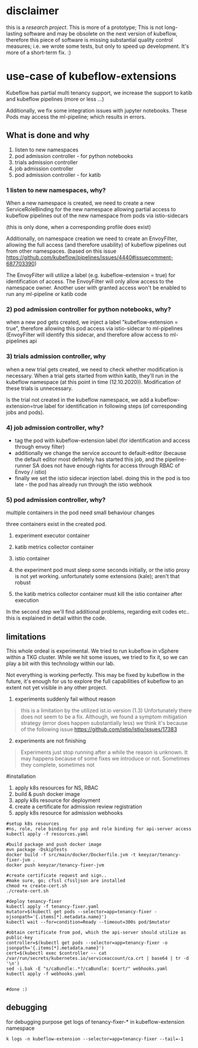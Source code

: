 # disclaimer
this is a *research project*. This is more of a prototype;
This is not long-lasting software and may be obsolete on the next
version of kubeflow, therefore this piece of software is
missing substantial quality control measures;
i.e. we wrote some tests, but only to speed up development.
It's more of a short-term fix. :)

# use-case of kubeflow-extensions
Kubeflow has partial multi tenancy support, we increase the support
to katib and kubeflow pipelines (more or less ...)

Additionally, we fix some integration issues with jupyter notebooks.
These Pods may access the ml-pipeline; which results in errors.

## What is done and why
1) listen to new namespaces
5) pod admission controller - for python notebooks
3) trials admission controller
4) job admission controller
5) pod admission controller - for katib

### 1 listen to new namespaces, why?
When a new namespace is created, we need to create a new ServiceRoleBinding for the new namespace
allowing partial access to kubeflow pipelines out of the new namespace from pods via istio-sidecars

(this is only done, when a corresponding profile does exist)

Additionally, on namespace creation we need to create an EnvoyFilter,
allowing the full access (and therefore usability) of kubeflow pipelines out from other
namespaces.
(based on this issue https://github.com/kubeflow/pipelines/issues/4440#issuecomment-687703390)

The EnvoyFilter will utilize a label (e.g. kubeflow-extension = true) for identification of access.
The EnvoyFilter will only allow access to the namespace owner.
Another user with granted access won't be enabled to run any ml-pipeline or katib code

### 2) pod admission controller for python notebooks, why?
when a new pod gets created, we inject a label "kubeflow-extension = true", therefore
allowing this pod access via istio-sidecar to ml-pipelines (EnvoyFilter will
identify this sidecar, and therefore allow access to ml-pipelines api

### 3) trials admission controller, why
when a new trial gets created, we need to check whether modification is necessary.
When a trial gets started from within katib, they'll run in the kubeflow namespace (at this
point in time (12.10.2020)). Modification of these trials is unnecessary.

Is the trial not created in the kubeflow namespace, we add a kubeflow-extension=true label for identification
in following steps (of corresponding jobs and pods).

### 4) job admission controller, why?
- tag the pod with kubeflow-extension label (for identification and access through envoy filter) 
- additionally we change the service account to default-editor (because the default editor
most definitely has started this job, and the pipeline-runner SA does not have enough
rights for access through RBAC of Envoy / istio)
- finally we set the istio sidecar injection label.
doing this in the pod is too late - the pod has already run through the istio webhook

### 5) pod admission controller, why?
multiple containers in the pod need small behaviour changes

three containers exist in the created pod.
1) experiment executor container
2) katib metrics collector container
3) istio container

1) the experiment pod must sleep some seconds initially, or the istio proxy is not yet working.
unfortunately some extensions (kale); aren't that robust
2) the katib metrics collector container must kill the istio container after execution

In the second step we'll find additional problems, regarding exit codes etc.. this is explained
in detail within the code.

## limitations
This whole ordeal is experimental. We tried to run kubeflow in vSphere within a TKG cluster.
While we hit some issues, we tried to fix it, so we can play a bit with this technology within our lab.

Not everything is working perfectly. This may be fixed by kubeflow in the future, it's
enough for us to explore the full capabilities of kubeflow to an extent not yet visible in any other project.

1) experiments suddenly fail without reason
> this is a limitation by the utilized ist.io version (1.3)
> Unfortunately there does not seem to be a fix. 
> Although, we found a symptom mitigation strategy (error does happen substantially less)
> we think it's because of the following issue
> https://github.com/istio/istio/issues/17383

2) experiments are not finishing
> Experiments just stop running after a while
> the reason is unknown. It may happens because of some fixes we introduce or not.
> Sometimes they complete, sometimes not
 

#installation
1. apply k8s resources for NS, RBAC
2. build & push docker image
3. apply k8s resource for deployment
4. create a certificate for admission review registration
5. apply k8s resource for admission webhooks

```shell script
#setup k8s resources
#ns, role, role binding for psp and role binding for api-server access
kubectl apply -f resources.yaml

#build package and push docker image
mvn package -DskipTests
docker build -f src/main/docker/Dockerfile.jvm -t keeyzar/tenancy-fixer-jvm .
docker push keeyzar/tenancy-fixer-jvm

#create certificate request and sign..
#make sure, go; cfssl cfssljson are installed
chmod +x create-cert.sh
./create-cert.sh

#deploy tenancy-fixer
kubectl apply -f tenancy-fixer.yaml
mutator=$(kubectl get pods --selector=app=tenancy-fixer -ojsonpath='{.items[*].metadata.name}')
kubectl wait --for=condition=Ready --timeout=300s pod/$mutator

#obtain certificate from pod, which the api-server should utilize as public-key 
controller=$(kubectl get pods --selector=app=tenancy-fixer -o jsonpath='{.items[*].metadata.name}')
cert=$(kubectl exec $controller -- cat /var/run/secrets/kubernetes.io/serviceaccount/ca.crt | base64 | tr -d '\n')
sed -i.bak -E "s/caBundle:.*?/caBundle: $cert/" webhooks.yaml
kubectl apply -f webhooks.yaml


#done :)
```

## debugging
for debugging purpose get logs of tenancy-fixer-* in kubeflow-extension namespace
```
k logs -n kubeflow-extension --selector=app=tenancy-fixer --tail=-1
```
